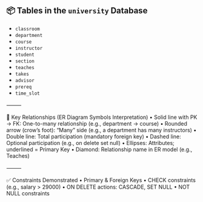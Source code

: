 ## 📦 Tables in the `university` Database

- `classroom`
- `department`
- `course`
- `instructor`
- `student`
- `section`
- `teaches`
- `takes`
- `advisor`
- `prereq`
- `time_slot`


⸻

🔗 Key Relationships (ER Diagram Symbols Interpretation)
	•	Solid line with PK → FK: One-to-many relationship (e.g., department → course)
	•	Rounded arrow (crow’s foot): “Many” side (e.g., a department has many instructors)
	•	Double line: Total participation (mandatory foreign key)
	•	Dashed line: Optional participation (e.g., on delete set null)
	•	Ellipses: Attributes; underlined = Primary Key
	•	Diamond: Relationship name in ER model (e.g., Teaches)

⸻

✅ Constraints Demonstrated
	•	Primary & Foreign Keys
	•	CHECK constraints (e.g., salary > 29000)
	•	ON DELETE actions: CASCADE, SET NULL
	•	NOT NULL constraints
